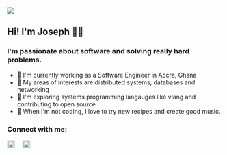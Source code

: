 <img align="center" src="https://res.cloudinary.com/tutcan/image/upload/v1750612061/josephakayesi.com/github/day-01-B.png"/>


## Hi! I'm Joseph 👋🏼

### I'm passionate about software and solving really hard problems.

- 💼 I'm currently working as a Software Engineer in Accra, Ghana
- 📡 My areas of interests are distributed systems, databases and networking
- 🧭 I'm exploring systems programming langauges like vlang and contributing to open source
- 🎲 When I'm not coding, I love to try new recipes and create good music.

### Connect with me:
[<img align="left" style="margin-right: 18px" width:="18px" height="18px" src="https://res.cloudinary.com/tutcan/image/upload/v1597102940/twitter-brands_1.png"/>](https://twitter.com/josephakayesi)

[<img align="left" style="margin-right: 18px" width="18px" height="18px" src="https://res.cloudinary.com/tutcan/image/upload/v1597102940/facebook-brands.png" />](https://www.facebook.com/josephakayesi1)

[<img align="left" style="margin-right: 18px" width="15.75px" height="18px" src="https://res.cloudinary.com/tutcan/image/upload/v1597102940/linkedin-in-brands.png" />](https://www.linkedin.com/in/josephakayesi/)

[<img align="left" style="margin-right:18px" width="15.75px" height="18px" src="https://res.cloudinary.com/tutcan/image/upload/v1597102940/instagram-brands.png" />](https://www.instagram.com/josephakayesi/)

[<img align="left" style="margin-right:18px" width="15.75px" height="18px" src="https://res.cloudinary.com/tutcan/image/upload/v1597102940/medium-brands_1.png" />](https://medium.com/@josephakayesi/)
